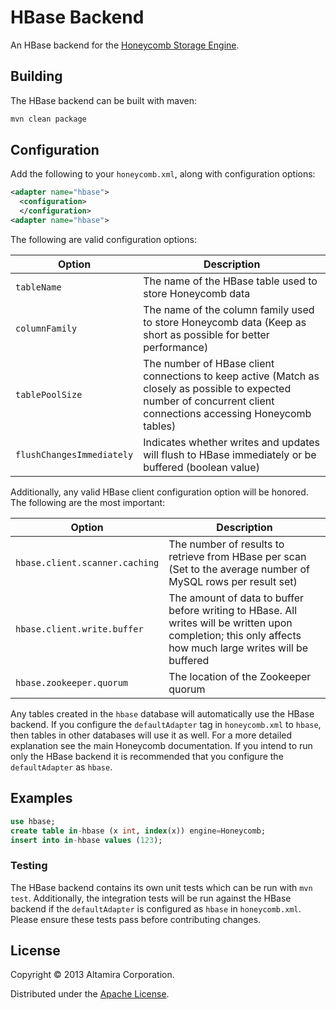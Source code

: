 # HBase Backend

An HBase backend for the [Honeycomb Storage Engine](https://www.github.com/nearinfinity/honeycomb).

## Building

The HBase backend can be built with maven:

```Bash
mvn clean package
```

## Configuration

Add the following to your `honeycomb.xml`, along with configuration options:

```XML
<adapter name="hbase">
  <configuration>
  </configuration>
<adapter name="hbase">
```

The following are valid configuration options:

| Option         | Description   |
| -------------- | ------------- |
| `tableName`    | The name of the HBase table used to store Honeycomb data |
| `columnFamily` | The name of the column family used to store Honeycomb data (Keep as short as possible for better performance) |
| `tablePoolSize` | The number of HBase client connections to keep active (Match as closely as possible to expected number of concurrent client connections accessing Honeycomb tables) |
| `flushChangesImmediately` | Indicates whether writes and updates will flush to HBase immediately or be buffered (boolean value) |

Additionally, any valid HBase client configuration option will be honored.  The following are the most important:

| Option         | Description   |
| -------------- | ------------- |
| `hbase.client.scanner.caching` | The number of results to retrieve from HBase per scan (Set to the average number of MySQL rows per result set) |
| `hbase.client.write.buffer` | The amount of data to buffer before writing to HBase.  All writes will be written upon completion; this only affects how much large writes will be buffered |
| `hbase.zookeeper.quorum` | The location of the Zookeeper quorum |

Any tables created in the `hbase` database will automatically use the HBase backend.  If you configure the `defaultAdapter` tag in `honeycomb.xml` to `hbase`, then tables in other databases will use it as well.  For a more detailed explanation see the main Honeycomb documentation.  If you intend to run only the HBase backend it is recommended that you configure the `defaultAdapter` as `hbase`.

## Examples

```sql
use hbase;
create table in-hbase (x int, index(x)) engine=Honeycomb;
insert into in-hbase values (123);
```

### Testing

The HBase backend contains its own unit tests which can be run with `mvn test`.  Additionally, the integration tests will be run against the HBase backend if the `defaultAdapter` is configured as `hbase` in `honeycomb.xml`.  Please ensure these tests pass before contributing changes.

## License

Copyright © 2013 Altamira Corporation.

Distributed under the [Apache License](https://www.apache.org/licenses/LICENSE-2.0.html).
